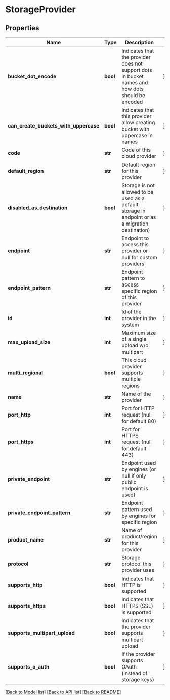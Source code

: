 # StorageProvider

## Properties
Name | Type | Description | Notes
------------ | ------------- | ------------- | -------------
**bucket_dot_encode** | **bool** | Indicates that the provider does not support dots in bucket names and how dots should be encoded | [optional] 
**can_create_buckets_with_uppercase** | **bool** | Indicates that this provider allow creating bucket with uppercase in names | [optional] 
**code** | **str** | Code of this cloud provider | [optional] 
**default_region** | **str** | Default region for this provider | [optional] 
**disabled_as_destination** | **bool** | Storage is not allowed to be used as a default storage in endpoint or as a migration destination) | [optional] 
**endpoint** | **str** | Endpoint to access this provider or null for custom providers | [optional] 
**endpoint_pattern** | **str** | Endpoint pattern to access specific region of this provider | [optional] 
**id** | **int** | Id of the provider in the system | [optional] 
**max_upload_size** | **int** | Maximum size of a single upload w/o multipart | [optional] 
**multi_regional** | **bool** | This cloud provider supports multiple regions | [optional] 
**name** | **str** | Name of the provider | [optional] 
**port_http** | **int** | Port for HTTP request (null for default 80) | [optional] 
**port_https** | **int** | Port for HTTPS request (null for default 443) | [optional] 
**private_endpoint** | **str** | Endpoint used by engines (or null if only public endpoint is used) | [optional] 
**private_endpoint_pattern** | **str** | Endpoint pattern used by engines for specific region | [optional] 
**product_name** | **str** | Name of product/region for this provider | [optional] 
**protocol** | **str** | Storage protocol this provider uses | [optional] 
**supports_http** | **bool** | Indicates that HTTP is supported | [optional] 
**supports_https** | **bool** | Indicates that HTTPS (SSL) is supported | [optional] 
**supports_multipart_upload** | **bool** | Indicates that the provider supports multipart upload | [optional] 
**supports_o_auth** | **bool** | If the provider supports OAuth (instead of storage keys) | [optional] 

[[Back to Model list]](../README.md#documentation-for-models) [[Back to API list]](../README.md#documentation-for-api-endpoints) [[Back to README]](../README.md)


